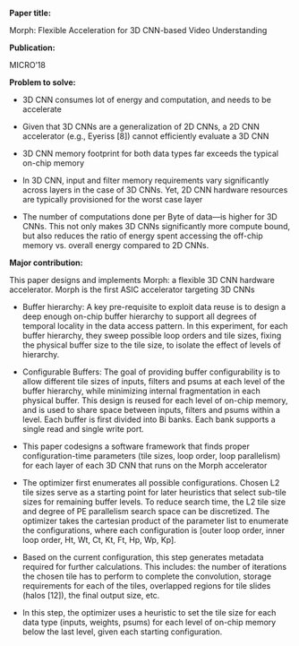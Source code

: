 **Paper title:**

Morph: Flexible Acceleration for 3D CNN-based Video Understanding

**Publication:**

MICRO’18

**Problem to solve:**

-   3D CNN consumes lot of energy and computation, and needs to be accelerate

-   Given that 3D CNNs are a generalization of 2D CNNs, a 2D CNN accelerator
    (e.g., Eyeriss [8]) cannot efficiently evaluate a 3D CNN

-   3D CNN memory footprint for both data types far exceeds the typical on-chip
    memory

-   In 3D CNN, input and filter memory requirements vary significantly across
    layers in the case of 3D CNNs. Yet, 2D CNN hardware resources are typically
    provisioned for the worst case layer

-   The number of computations done per Byte of data—is higher for 3D CNNs. This
    not only makes 3D CNNs significantly more compute bound, but also reduces
    the ratio of energy spent accessing the off-chip memory vs. overall energy
    compared to 2D CNNs.

**Major contribution:**

This paper designs and implements Morph: a flexible 3D CNN hardware accelerator.
Morph is the first ASIC accelerator targeting 3D CNNs

-   Buffer hierarchy: A key pre-requisite to exploit data reuse is to design a
    deep enough on-chip buffer hierarchy to support all degrees of temporal
    locality in the data access pattern. In this experiment, for each buffer
    hierarchy, they sweep possible loop orders and tile sizes, fixing the
    physical buffer size to the tile size, to isolate the effect of levels of
    hierarchy.

-   Configurable Buffers: The goal of providing buffer configurability is to
    allow different tile sizes of inputs, filters and psums at each level of the
    buffer hierarchy, while minimizing internal fragmentation in each physical
    buffer. This design is reused for each level of on-chip memory, and is used
    to share space between inputs, filters and psums within a level. Each buffer
    is first divided into Bi banks. Each bank supports a single read and single
    write port.

-   This paper codesigns a software framework that finds proper
    configuration-time parameters (tile sizes, loop order, loop parallelism) for
    each layer of each 3D CNN that runs on the Morph accelerator

-   The optimizer first enumerates all possible configurations. Chosen L2 tile
    sizes serve as a starting point for later heuristics that select sub-tile
    sizes for remaining buffer levels. To reduce search time, the L2 tile size
    and degree of PE parallelism search space can be discretized. The optimizer
    takes the cartesian product of the parameter list to enumerate the
    configurations, where each configuration is [outer loop order, inner loop
    order, Ht, Wt, Ct, Kt, Ft, Hp, Wp, Kp].

-   Based on the current configuration, this step generates metadata required
    for further calculations. This includes: the number of iterations the chosen
    tile has to perform to complete the convolution, storage requirements for
    each of the tiles, overlapped regions for tile slides (halos [12]), the
    final output size, etc.

-   In this step, the optimizer uses a heuristic to set the tile size for each
    data type (inputs, weights, psums) for each level of on-chip memory below
    the last level, given each starting configuration.
